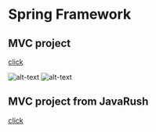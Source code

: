 <h1>Spring Framework</h1>

<h2>MVC project</h2>

[click](https://github.com/self-harm/SpringMVC/tree/main/mvc_practice/mvc_project) 

![alt-text](https://github.com/self-harm/MVC-projects/blob/main/pngs/qw1.png)
![alt-text](https://github.com/self-harm/MVC-projects/blob/main/pngs/qw2.png)

<h2>MVC project from JavaRush</h2>

[click](https://github.com/self-harm/SpringMVC/tree/main/task3608)
